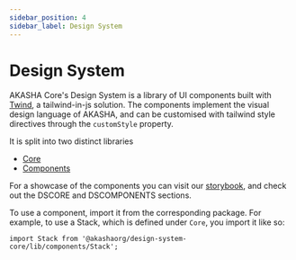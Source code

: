 ```yaml
---
sidebar_position: 4
sidebar_label: Design System
---
```

# Design System

AKASHA Core's Design System is a library of UI components built with [Twind](https://twind.dev/), a tailwind-in-js solution. The components implement the visual design language of AKASHA, and can be customised with tailwind style directives through the `customStyle` property.

It is split into two distinct libraries
- [Core](./design-system-core/)
- [Components](./design-system-components/)

For a showcase of the components you can visit our [storybook](https://storybook-awf.netlify.app/), and check out the DSCORE and DSCOMPONENTS sections.

To use a component, import it from the corresponding package. For example, to use a Stack, which is defined under `Core`, you import it like so:

```tsx
import Stack from '@akashaorg/design-system-core/lib/components/Stack';
```
